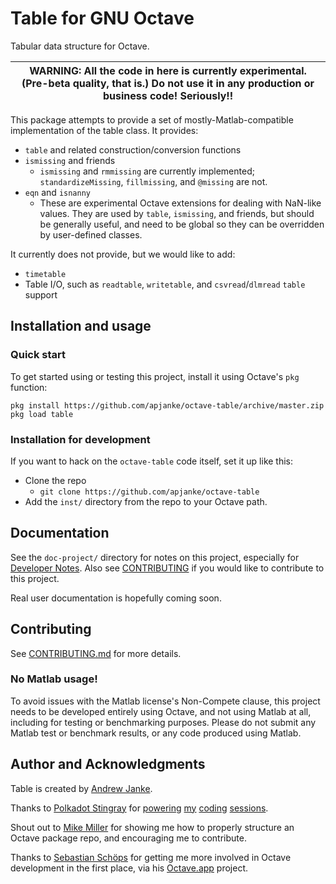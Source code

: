 Table for GNU Octave
====================

Tabular data structure for Octave.

| WARNING: All the code in here is currently experimental. (Pre-beta quality, that is.) Do not use it in any production or business code! Seriously!! |
| ---- |

This package attempts to provide a set of mostly-Matlab-compatible implementation of the table class. It provides:

  * `table` and related construction/conversion functions
  * `ismissing` and friends
    * `ismissing` and `rmmissing` are currently implemented; `standardizeMissing`, `fillmissing`, and `@missing` are not.
  * `eqn` and `isnanny`
    * These are experimental Octave extensions for dealing with NaN-like values. They are used by `table`, `ismissing`, and friends, but should be generally useful, and need to be global so they can be overridden by user-defined classes.

It currently does not provide, but we would like to add:

  * `timetable`
  * Table I/O, such as `readtable`, `writetable`, and `csvread`/`dlmread` `table` support

## Installation and usage

### Quick start

To get started using or testing this project, install it using Octave's `pkg` function:

```
pkg install https://github.com/apjanke/octave-table/archive/master.zip
pkg load table
```

### Installation for development

If you want to hack on the `octave-table` code itself, set it up like this:

* Clone the repo
  * `git clone https://github.com/apjanke/octave-table`
* Add the `inst/` directory from the repo to your Octave path.

## Documentation

See the `doc-project/` directory for notes on this project, especially for [Developer Notes](doc-project/Developer-Notes.md). Also see [CONTRIBUTING](CONTRIBUTING.md) if you would like to contribute to this project.

Real user documentation is hopefully coming soon.

## Contributing

See [CONTRIBUTING.md](CONTRIBUTING.md) for more details.

### No Matlab usage!

To avoid issues with the Matlab license's Non-Compete clause, this project needs to be developed entirely using Octave, and not using Matlab at all, including for testing or benchmarking purposes. Please do not submit any Matlab test or benchmark results, or any code produced using Matlab.

## Author and Acknowledgments

Table is created by [Andrew Janke](https://apjanke.net).

Thanks to [Polkadot Stingray](https://polkadotstingray-official.jimdo.com/) for [powering](https://www.youtube.com/watch?v=3ad4NsEy1tg) [my](https://www.youtube.com/watch?v=-zlq6eMycLA) [coding](https://www.youtube.com/watch?v=1z4RosaB-UQ) [sessions](https://www.youtube.com/watch?v=p6oVXuLsbxM).

Shout out to [Mike Miller](https://mtmxr.com/) for showing me how to properly structure an Octave package repo, and encouraging me to contribute.

Thanks to [Sebastian Schöps](https://github.com/schoeps) for getting me more involved in Octave development in the first place, via his [Octave.app](https://octave-app.org) project.
